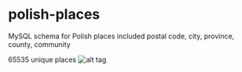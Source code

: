 # polish-places
MySQL schema for Polish places included postal code, city, province, county, community

65535 unique places
![alt tag](https://github.com/dawid-daweb/polish-places/blob/master/miejscowosci.png)
